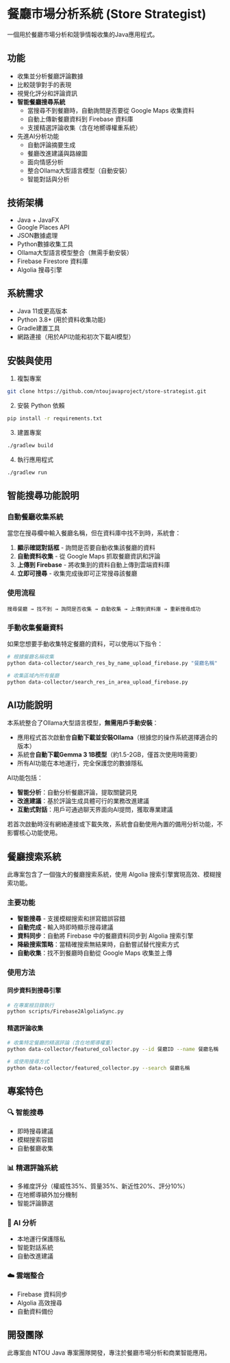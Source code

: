 # 餐廳市場分析系統 (Store Strategist)

一個用於餐廳市場分析和競爭情報收集的Java應用程式。

## 功能

- 收集並分析餐廳評論數據
- 比較競爭對手的表現
- 視覺化評分和評論資訊
- **智能餐廳搜尋系統**
  - 當搜尋不到餐廳時，自動詢問是否要從 Google Maps 收集資料
  - 自動上傳新餐廳資料到 Firebase 資料庫
  - 支援精選評論收集（含在地嚮導權重系統）
- 先進AI分析功能
  - 自動評論摘要生成
  - 餐廳改進建議與路線圖
  - 面向情感分析
  - 整合Ollama大型語言模型（自動安裝）
  - 智能對話與分析

## 技術架構

- Java + JavaFX
- Google Places API
- JSON數據處理
- Python數據收集工具
- Ollama大型語言模型整合（無需手動安裝）
- Firebase Firestore 資料庫
- Algolia 搜尋引擎

## 系統需求

- Java 11或更高版本
- Python 3.8+ (用於資料收集功能)
- Gradle建置工具
- 網路連接（用於API功能和初次下載AI模型）

## 安裝與使用

1. 複製專案
```bash
git clone https://github.com/ntoujavaproject/store-strategist.git
```

2. 安裝 Python 依賴
```bash
pip install -r requirements.txt
```

3. 建置專案
```bash
./gradlew build
```

4. 執行應用程式
```bash
./gradlew run
```

## 智能搜尋功能說明

### 自動餐廳收集系統

當您在搜尋欄中輸入餐廳名稱，但在資料庫中找不到時，系統會：

1. **顯示確認對話框** - 詢問是否要自動收集該餐廳的資料
2. **自動資料收集** - 從 Google Maps 抓取餐廳資訊和評論
3. **上傳到 Firebase** - 將收集到的資料自動上傳到雲端資料庫
4. **立即可搜尋** - 收集完成後即可正常搜尋該餐廳

### 使用流程

```
搜尋餐廳 → 找不到 → 詢問是否收集 → 自動收集 → 上傳到資料庫 → 重新搜尋成功
```

### 手動收集餐廳資料

如果您想要手動收集特定餐廳的資料，可以使用以下指令：

```bash
# 根據餐廳名稱收集
python data-collector/search_res_by_name_upload_firebase.py "餐廳名稱"

# 收集區域內所有餐廳
python data-collector/search_res_in_area_upload_firebase.py
```

## AI功能說明

本系統整合了Ollama大型語言模型，**無需用戶手動安裝**：

- 應用程式首次啟動會**自動下載並安裝Ollama**（根據您的操作系統選擇適合的版本）
- 系統會**自動下載Gemma 3 1B模型**（約1.5-2GB，僅首次使用時需要）
- 所有AI功能在本地運行，完全保護您的數據隱私

AI功能包括：

- **智能分析**：自動分析餐廳評論，提取關鍵洞見
- **改進建議**：基於評論生成具體可行的業務改進建議
- **互動式對話**：用戶可通過聊天界面向AI提問，獲取專業建議

若首次啟動時沒有網絡連接或下載失敗，系統會自動使用內置的備用分析功能，不影響核心功能使用。

## 餐廳搜索系統

此專案包含了一個強大的餐廳搜索系統，使用 Algolia 搜索引擎實現高效、模糊搜索功能。

### 主要功能

- **智能搜尋** - 支援模糊搜索和拼寫錯誤容錯
- **自動完成** - 輸入時即時顯示搜尋建議
- **資料同步**：自動將 Firebase 中的餐廳資料同步到 Algolia 搜索引擎
- **降級搜索策略**：當精確搜索無結果時，自動嘗試替代搜索方式
- **自動收集**：找不到餐廳時自動從 Google Maps 收集並上傳

### 使用方法

#### 同步資料到搜尋引擎

```bash
# 在專案根目錄執行
python scripts/Firebase2AlgoliaSync.py
```

#### 精選評論收集

```bash
# 收集特定餐廳的精選評論（含在地嚮導權重）
python data-collector/featured_collector.py --id 餐廳ID --name 餐廳名稱

# 或使用搜尋方式
python data-collector/featured_collector.py --search 餐廳名稱
```

## 專案特色

### 🔍 智能搜尋
- 即時搜尋建議
- 模糊搜索容錯
- 自動餐廳收集

### 📊 精選評論系統
- 多維度評分（權威性35%、質量35%、新近性20%、評分10%）
- 在地嚮導額外加分機制
- 智能評論篩選

### 🤖 AI 分析
- 本地運行保護隱私
- 智能對話系統
- 自動改進建議

### ☁️ 雲端整合
- Firebase 資料同步
- Algolia 高效搜尋
- 自動資料備份

## 開發團隊

此專案由 NTOU Java 專案團隊開發，專注於餐廳市場分析和商業智能應用。

